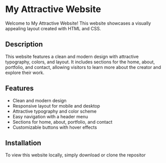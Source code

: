 # My Attractive Website

Welcome to My Attractive Website! This website showcases a visually appealing layout created with HTML and CSS.

## Description

This website features a clean and modern design with attractive typography, colors, and layout. It includes sections for the home, about, portfolio, and contact, allowing visitors to learn more about the creator and explore their work.

## Features

- Clean and modern design
- Responsive layout for mobile and desktop
- Attractive typography and color scheme
- Easy navigation with a header menu
- Sections for home, about, portfolio, and contact
- Customizable buttons with hover effects

## Installation

To view this website locally, simply download or clone the repositor

